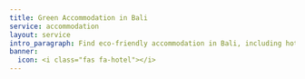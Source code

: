 ```yaml
---
title: Green Accommodation in Bali
service: accommodation
layout: service
intro_paragraph: Find eco-friendly accommodation in Bali, including hotels, hostels, guesthouses, villas, and unique stays. You can rest assured that your stay in Bali will be an environmentally-friendly and eco-conscious one!
banner:
  icon: <i class="fas fa-hotel"></i>
---
```

